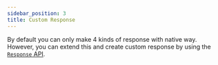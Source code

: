 ```yaml
---
sidebar_position: 3
title: Custom Response
---
```


By default you can only make 4 kinds of response with native way. However, you can extend this and create custom response by using the [`Response` API](https://developer.mozilla.org/en-US/docs/Web/API/Response).
